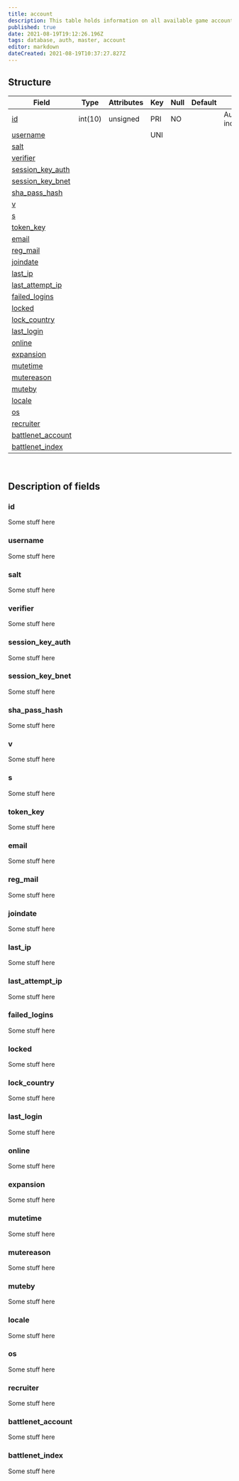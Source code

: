 ```yaml
---
title: account
description: This table holds information on all available game accounts.
published: true
date: 2021-08-19T19:12:26.196Z
tags: database, auth, master, account
editor: markdown
dateCreated: 2021-08-19T10:37:27.827Z
---
```


## Structure

| Field | Type | Attributes | Key | Null | Default | Extra | Comment |
|---|---|---|---|---|---|---|---|
| [id](#id) | int(10) | unsigned | PRI | NO |  | Auto increment | Identifier |
| [username](#username) |  |  | UNI |  |  |  |  |
| [salt](#salt) |  |  |  |  |  |  |  |
| [verifier](#verifier) |  |  |  |  |  |  |  |
| [session_key_auth](#session_key_auth) |  |  |  |  |  |  |  |
| [session_key_bnet](#session_key_bnet) |  |  |  |  |  |  |  |
| [sha_pass_hash](#sha_pass_hash) |  |  |  |  |  |  |  |
| [v](#v) |  |  |  |  |  |  |  |
| [s](#s) |  |  |  |  |  |  |  |
| [token_key](#token_key) |  |  |  |  |  |  |  |
| [email](#email) |  |  |  |  |  |  |  |
| [reg_mail](#reg_mail) |  |  |  |  |  |  |  |
| [joindate](#joindate) |  |  |  |  |  |  |  |
| [last_ip](#last_ip) |  |  |  |  |  |  |  |
| [last_attempt_ip](#last_attempt_ip) |  |  |  |  |  |  |  |
| [failed_logins](#failed_logins) |  |  |  |  |  |  |  |
| [locked](#locked) |  |  |  |  |  |  |  |
| [lock_country](#lock_country) |  |  |  |  |  |  |  |
| [last_login](#last_login) |  |  |  |  |  |  |  |
| [online](#online) |  |  |  |  |  |  |  |
| [expansion](#expansion) |  |  |  |  |  |  |  |
| [mutetime](#mutetime) |  |  |  |  |  |  |  |
| [mutereason](#mutereason) |  |  |  |  |  |  |  |
| [muteby](#muteby) |  |  |  |  |  |  |  |
| [locale](#locale) |  |  |  |  |  |  |  |
| [os](#os) |  |  |  |  |  |  |  |
| [recruiter](#recruiter) |  |  |  |  |  |  |  |
| [battlenet_account](#battlenet_account) |  |  |  |  |  |  |  |
| [battlenet_index](#battlenet_index) |  |  |  |  |  |  |  |
&nbsp;
## Description of fields

### id
Some stuff here
&nbsp;

### username
Some stuff here
&nbsp;

### salt
Some stuff here
&nbsp;

### verifier
Some stuff here
&nbsp;

### session_key_auth
Some stuff here
&nbsp;

### session_key_bnet
Some stuff here
&nbsp;

### sha_pass_hash
Some stuff here
&nbsp;

### v
Some stuff here
&nbsp;

### s
Some stuff here
&nbsp;

### token_key
Some stuff here
&nbsp;

### email
Some stuff here
&nbsp;

### reg_mail
Some stuff here
&nbsp;

### joindate
Some stuff here
&nbsp;

### last_ip
Some stuff here
&nbsp;

### last_attempt_ip
Some stuff here
&nbsp;

### failed_logins
Some stuff here
&nbsp;

### locked
Some stuff here
&nbsp;

### lock_country
Some stuff here
&nbsp;

### last_login
Some stuff here
&nbsp;

### online
Some stuff here
&nbsp;

### expansion
Some stuff here
&nbsp;

### mutetime
Some stuff here
&nbsp;

### mutereason
Some stuff here
&nbsp;

### muteby
Some stuff here
&nbsp;

### locale
Some stuff here
&nbsp;

### os
Some stuff here
&nbsp;

### recruiter
Some stuff here
&nbsp;

### battlenet_account
Some stuff here
&nbsp;

### battlenet_index
Some stuff here
&nbsp;